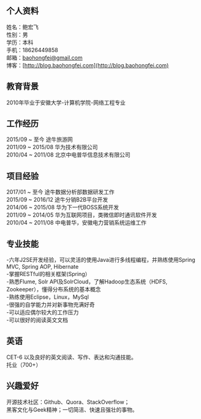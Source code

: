 ## 个人资料

姓名：鲍宏飞  
性别：男  
学历：本科  
手机：18626449858  
邮箱：baohongfei@gmail.com  
博客：[http://blog.baohongfei.com](http://blog.baohongfei.com)  
## 教育背景

2010年毕业于安徽大学-计算机学院-网络工程专业  
## 工作经历

2015/09 ~ 至今 途牛旅游网  
2011/09 ~ 2015/08 华为技术有限公司  
2010/04 ~ 2011/08 北京中电普华信息技术有限公司  
## 项目经验
2017/01 ~ 至今 途牛数据分析部数据研发工作  
2015/09 ~ 2016/12 途牛分销B2B平台开发  
2014/06 ~ 2015/08 华为下一代BOSS系统开发  
2011/09 ~ 2014/05 华为互联网项目，类微信即时通讯软件开发  
2010/04 ~ 2011/08 中电普华，安徽电力营销系统运维工作  
## 专业技能
-六年J2SE开发经验，可以灵活的使用Java进行多线程编程，并熟练使用Spring MVC, Spring AOP, Hibernate  
-掌握RESTful的相关框架(Spring）  
-熟悉Flume, Solr API及SolrCloud，了解Hadoop生态系统（HDFS, Zookeeper），懂得分布系统的基本概念  
-熟练使用Eclipse，Linux，MySql  
-很强的自学能力并对新事物充满好奇  
-可以适应偶尔较大的工作压力  
-可以很好的阅读英文文档  
## 英语

CET-6 以及良好的英文阅读、写作、表达和沟通技能。  
托业（700+）
## 兴趣爱好

开源技术社区：Github、Quora、StackOverflow；  
黑客文化与Geek精神；一切简洁、快速且强壮的事物。  
